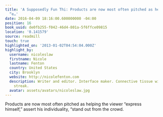 ```yaml
---
title: 'A Supposedly Fun Thi: Products are now most often pitched as helping the viewer
  “e…'
date: 2016-04-09 18:16:00.600000000 -04:00
position: 16
book_uuid: de0fb255-f042-46d4-801a-5f6ffce09815
location: '0.141579'
source: readmill
touch: true
highlighted_on: '2013-01-02T04:54:04.000Z'
highlight_by:
  username: nicoleslaw
  firstname: Nicole
  lastname: Fenton
  country: United States
  city: Brooklyn
  website: http://nicolefenton.com
  description: Writer and editor. Interface maker. Connective tissue with a curious
    streak.
  avatar: assets/avatars/nicoleslaw.jpg
---
```


Products are now most often pitched as helping the viewer “express himself,” assert his individuality, “stand out from the crowd.